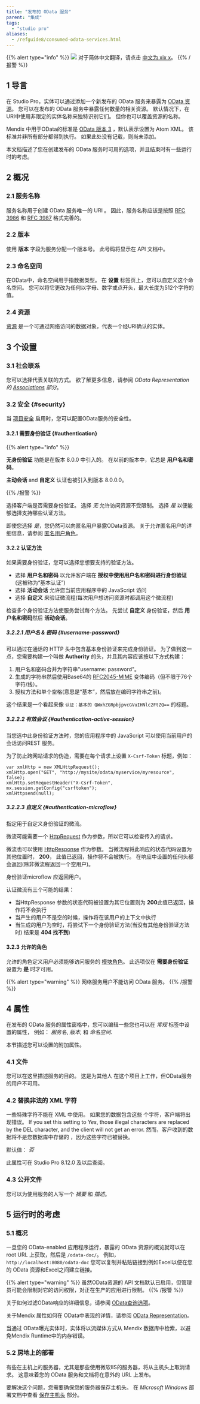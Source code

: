 ```yaml
---
title: "发布的 OData 服务"
parent: "集成"
tags:
  - "studio pro"
aliases:
  - /refguide8/consumed-odata-services.html
---
```


{{% alert type="info" %}}
<img src="attachments/chinese-translation/china.png" style="display: inline-block; margin: 0" /> 对于简体中文翻译，请点击 [中文为 xix x](https://cdn.mendix.tencent-cloud.com/documentation/refguide8/published-odata-services.pdf)。
{{% /报警 %}}

## 1 导言

在 Studio Pro，实体可以通过添加一个新发布的 OData 服务来暴露为 [OData 资源](published-odata-resource)。 您可以在发布的 OData 服务中暴露任何数量的相关资源。 默认情况下，在URI中使用非限定的实体名称来独特识别它们。 但你也可以覆盖资源的名称。

Mendix 中用于OData的标准是 [OData 版本 3](http://www.odata.org/documentation/odata-version-3-0) ，默认表示设置为 Atom XML。 该标准并非所有部分都得到执行。 如果此处没有记载，则尚未添加。

本文档描述了您在创建发布的 OData 服务时可用的选项，并且结束时有一些运行时的考虑。

## 2 概况

### 2.1 服务名称

服务名称用于创建 OData 服务唯一的 URI 。 因此，服务名称应该是按照 [RFC 3986](https://tools.ietf.org/html/rfc3986) 和 [RFC 3987](https://tools.ietf.org/html/rfc3987) 格式完善的。

### 2.2 版本

使用 **版本** 字段为服务分配一个版本号。 此号码将显示在 API 文档中。

### 2.3 命名空间

在OData中，命名空间用于指数据类型。 在 **设置** 标签页上，您可以自定义这个命名空间。 您可以将它更改为任何以字母、数字或点开头，最大长度为512个字符的值。

### 2.4 资源

[资源](published-odata-resource) 是一个可通过网络访问的数据对象，代表一个经URI确认的实体。

## 3 个设置

### 3.1 社会联系

您可以选择代表关联的方式。 欲了解更多信息，请参阅 *OData Representation的 [Associations](odata-representation#associations) 部分*。

### 3.2 安全 {#security}

当 [项目安全](project-security) 启用时，您可以配置OData服务的安全性。

#### 3.2.1 需要身份验证 {#authentication}

{{% alert type="info" %}}

**无身份验证** 功能是在版本 8.0.0 中引入的。 在以前的版本中，它总是 **用户名和密码**。

**主动会话** and **自定义** 认证也被引入到版本 8.0.0.0。

{{% /报警 %}}

选择客户端是否需要身份验证。 选择 _无_ 允许访问资源不受限制。 选择 _是_ 以便能够选择支持哪些认证方法。

即使您选择 _是_，您仍然可以向匿名用户暴露OData资源。 关于允许匿名用户的详细信息，请参阅 [匿名用户角色](anonymous-users)。

#### 3.2.2 认证方法

如果需要身份验证，您可以选择您想要支持的验证方法。

* 选择 **用户名和密码** 以允许客户端在 **授权中使用用户名和密码进行身份验证** (这被称为“基本认证”)
* 选择 **活动会话** 允许您当前应用程序中的 JavaScript 访问
* 选择 **自定义** 来验证微流程(每次用户想访问资源时都调用这个微流程)

检查多个身份验证方法使服务尝试每个方法。 先尝试 **自定义** 身份验证，然后 **用户名和密码**然后 **活动会话**。

##### 3.2.2.1 用户名 & 密码 {#username-password}

可以通过在通话的 HTTP 头中包含基本身份验证来完成身份验证。 为了做到这一点，您需要构建一个叫做 **Authority** 的头，并且其内容应该按以下方式构建：

1.  用户名和密码合并为字符串"username: password"。
2.  生成的字符串然后使用Base64的 [RFC2045-MIME](https://tools.ietf.org/html/rfc2045) 变体编码（但不限于76个字符/线）。
3.  授权方法和单个空格(意思是“基本”，然后放在编码字符串之前)。

这个结果是一个看起来像 `认证：基本的 QWxhZGRpbjpvcGVuIHNlc2FtZQ==` 的标题。

##### 3.2.2.2 有效会议 {#authentication-active-session}

当您选中此身份验证方法时，您的应用程序中的 JavaScript 可以使用当前用户的会话访问REST 服务。

为了防止跨网站请求的伪造，需要在每个请求上设置 `X-Csrf-Token` 标题，例如：

```
var xmlHttp = new XMLHttpRequest();
xmlHttp.open("GET", "http://mysite/odata/myservice/myresource", false);
xmlHttp.setRequestHeader("X-Csrf-Token", mx.session.getConfig("csrftoken");
xmlHttpsend(null);
```

##### 3.2.2.3 自定义 {#authentication-microflow}

指定用于自定义身份验证的微流。

微流可能需要一个 [HttpRequest](http-request-and-response-entities#http-request) 作为参数，所以它可以检查传入的请求。

微流也可以使用 [HttpResponse](http-request-and-response-entities#http-response) 作为参数。 当微流程将此响应的状态代码设置为其他位置时， **200**， 此值已返回，操作将不会被执行。 在响应中设置的任何头都会返回(除非微流程返回一个空用户)。

身份验证microflow 应返回用户。

认证微流有三个可能的结果：

  * 当HttpResponse 参数的状态代码被设置为其它位置则为 **200**此值已返回，操作将不会执行
  * 当产生的用户不是空的时候，操作将在该用户的上下文中执行
  * 当生成的用户为空时，将尝试下一个身份验证方法(当没有其他身份验证方法时) 结果是 **404 找不到**)

#### 3.2.3 允许的角色

允许的角色定义用户必须能够访问服务的 [模块角色](module-security#module-role)。 此选项仅在 **需要身份验证** 设置为 **是** 时才可用。

{{% alert type="warning" %}}
网络服务用户不能访问 OData 服务。
{{% /报警 %}}

## 4 属性

在发布的 OData 服务的属性窗格中，您可以编辑一些您也可以在 *常规* 标签中设置的属性， 例如： *服务名*, *版本*, 和 *命名空间*.

本节描述您可以设置的附加属性。

### 4.1 文件

您可以在这里描述服务的目的。 这是为其他人 在这个项目上工作，但OData服务的用户不可用。

### 4.2 替换非法的 XML 字符

一些特殊字符不能在 XML 中使用。 如果您的数据包含这些 个字符，客户端将出现错误。 If you set this setting to *Yes*, those illegal characters are replaced by the DEL character, and the client will not get an error. 然而，客户收到的数据将不是您数据库中存储的 ，因为这些字符已被替换。

默认值： *否*

此属性可在 Studio Pro 8.12.0 及以后查阅。

### 4.3 公开文件

您可以为使用服务的人写一个 *摘要* 和 *描述*。

## 5 运行时的考虑

### 5.1 概况

一旦您的 OData-enabled 应用程序运行，暴露的 OData 资源的概览就可以在 root URL 上获取，然后是 `/odata-doc/`。 例如， `http://localhost:8080/odata-doc` 您可以复制并粘贴链接到例如Excel以便在您的 OData 资源和Excel之间建立链接。

{{% alert type="warning" %}}
虽然OData资源的 API 文档默认已启用，但管理员可能会限制对它的访问权限，对正在生产的应用进行限制。
{{% /报警 %}}

关于如何过滤OData响应的详细信息，请参阅 [OData查询选项](odata-query-options)。

关于Mendix 属性如何在 OData中表现的详情，请参阅 [OData Representation](odata-representation)。

当通过 OData曝光实体时，实体将以流媒体方式从 Mendix 数据库中检索，以避免Mendix Runtime中的内存错误。

### 5.2 房地上的部署

有些在主机上的服务器，尤其是那些使用微软IIS的服务器，将从主机头上取消请求。 这意味着您的 OData 服务和文档将在意外的 URL 上发布。

要解决这个问题，您需要确保您的服务器保存主机头。 在 *Microsoft Windows* 部署文档中查看 [保存主机头](/developerportal/deploy/deploy-mendix-on-microsoft-windows#preserve-header) 部分。
